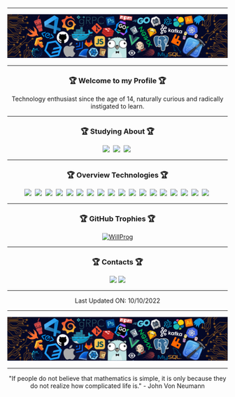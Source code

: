 <hr>

<!-- Side -->
<a href="https://github.com/RonaldGuilhermePDS">![Side](https://github.com/RonaldGuilhermePDS/RonaldGuilhermePDS/blob/master/.GitHub/Side.png?raw=true)</a>

<hr>

<h3 align="center">🏆&nbsp;Welcome to my Profile&nbsp;🏆</h3>

<p align="center">Technology enthusiast since the age of 14, naturally curious and radically instigated to learn.</p>

<hr>

<!-- Studying About -->
<h3 align="center">🏆&nbsp;Studying About&nbsp;🏆</h3>


<div align="center">
  <img src="https://img.shields.io/badge/Next.js-05112A?style=flat&logo=NEXT.JS" />&nbsp;
  <img src="https://img.shields.io/badge/Electron-05112A?style=flat&logo=ELECTRON" />&nbsp;
  <img src="https://img.shields.io/badge/Docker-05112A?style=flat&logo=DOCKER" />&nbsp;
</div>

<hr>

<!-- Overview Technologies -->
<h3 align="center">🏆&nbsp;Overview Technologies&nbsp;🏆</h3>


<div align="center">
 <img src="https://img.shields.io/badge/HTML-05112A?style=flat&logo=HTML5" />&nbsp;
 <img src="https://img.shields.io/badge/CSS-05112A?style=flat&logo=CSS3" />&nbsp;
 <img src="https://img.shields.io/badge/JavaScript-05112A?style=flat&logo=JAVASCRIPT" />&nbsp;
 <img src="https://img.shields.io/badge/TypeScript-05112A?style=flat&logo=TYPESCRIPT" />&nbsp;
 <img src="https://img.shields.io/badge/Node.js-05112A?style=flat&logo=NODE.JS" />&nbsp;
 <img src="https://img.shields.io/badge/React.js-05112A?style=flat&logo=REACT" />&nbsp;
 <img src="https://img.shields.io/badge/React%20Native-05112A?style=flat&logo=REACT" />&nbsp;
 <img src="https://img.shields.io/badge/EXPO-05112A?style=flat&logo=EXPO" />&nbsp;
 <img src="https://img.shields.io/badge/MySQL-05112A?stylflat&logo=MYSQL" />&nbsp;
 <img src="https://img.shields.io/badge/SQLite-05112A?stylflat&logo=SQLITE" />&nbsp;
 <img src="https://img.shields.io/badge/Firebase-05112A?style=flat&logo=FIREBASE" />&nbsp;
 <img src="https://img.shields.io/badge/MongoDB-05112A?style=flat&logo=MONGODB" />&nbsp;
 <img src="https://img.shields.io/badge/Amazon_Web_Services-05112A.svg?style=flat&logo=AMAZON-AWS" />&nbsp;
 <img src="https://img.shields.io/badge/Git-05112A?style=flat&logo=GIT" />&nbsp;
 <img src="https://img.shields.io/badge/GitHub-05112A?style=flat&logo=GITHUB" />&nbsp;
 <img src="https://img.shields.io/badge/GitLab-05112A?style=flat&logo=GITLAB" />&nbsp;
 <img src="https://img.shields.io/badge/Linux-05112A.svg?style=flat&logo=LINUX" />&nbsp;
 <img src="https://img.shields.io/badge/Raspberry_Pi-05112A?style=flat&logo=RASPBERRY-PI" />&nbsp;
</div>

<hr>

<!-- GitHub Trophies -->
<h3 align="center">🏆&nbsp;GitHub Trophies&nbsp;🏆</h3>

<p align="center"><a href="https://github.com/WilliamVSMartins"><img height="150em" src="https://github-profile-trophy.vercel.app/?username=WillProg&margin-w=8&margin-h=8&theme=dracula" alt="WillProg"/></a></p>

<hr>

<!-- Contacts -->
<h3 align="center">🏆&nbsp;Contacts&nbsp;🏆</h3>

<p align="center"><a href="https://linkedin.com/in/williamvalther/" target="_blank" rel="noopener noreferrer">
<img src="https://img.icons8.com/external-justicon-flat-justicon/64/000000/external-linkedin-social-media-justicon-flat-justicon.png" width="40" /></a>
<a href="https://api.whatsapp.com/send/?phone=5598984532518&app_absent=0" target="_blank" rel="noopener noreferrer"><img src="https://img.icons8.com/external-justicon-flat-justicon/64/000000/external-whatsapp-social-media-justicon-flat-justicon.png" width="40" /></a>
</p>

<hr>

<!-- Credits -->
<p align="center">Last Updated ON: 10/10/2022</p>

<hr>

<a href="https://github.com/WilliamVSMartins">

<!-- Side -->
![Side](https://github.com/RonaldGuilhermePDS/RonaldGuilhermePDS/blob/master/.GitHub/Side.png?raw=true)

</a>

<hr>

<p align="center"> "If people do not believe that mathematics is simple, it is only because they do not realize how complicated life is." - John Von Neumann <p>
